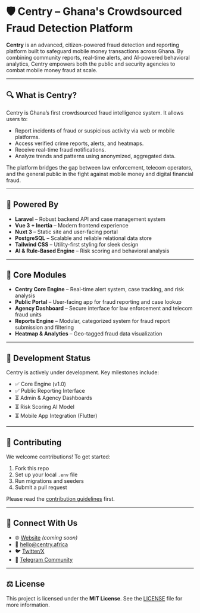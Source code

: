 # 🛡️ Centry – Ghana's Crowdsourced Fraud Detection Platform

**Centry** is an advanced, citizen-powered fraud detection and reporting platform built to safeguard mobile money transactions across Ghana. By combining community reports, real-time alerts, and AI-powered behavioral analytics, Centry empowers both the public and security agencies to combat mobile money fraud at scale.

---

## 🔍 What is Centry?

Centry is Ghana’s first crowdsourced fraud intelligence system. It allows users to:

- Report incidents of fraud or suspicious activity via web or mobile platforms.
- Access verified crime reports, alerts, and heatmaps.
- Receive real-time fraud notifications.
- Analyze trends and patterns using anonymized, aggregated data.

The platform bridges the gap between law enforcement, telecom operators, and the general public in the fight against mobile money and digital financial fraud.

---

## 🧠 Powered By

- **Laravel** – Robust backend API and case management system
- **Vue 3 + Inertia** – Modern frontend experience
- **Nuxt 3** – Static site and user-facing portal
- **PostgreSQL** – Scalable and reliable relational data store
- **Tailwind CSS** – Utility-first styling for sleek design
- **AI & Rule-Based Engine** – Risk scoring and behavioral analysis

---

## 🧩 Core Modules

- **Centry Core Engine** – Real-time alert system, case tracking, and risk analysis
- **Public Portal** – User-facing app for fraud reporting and case lookup
- **Agency Dashboard** – Secure interface for law enforcement and telecom fraud units
- **Reports Engine** – Modular, categorized system for fraud report submission and filtering
- **Heatmap & Analytics** – Geo-tagged fraud data visualization

---

## 🚧 Development Status

Centry is actively under development. Key milestones include:

- ✅ Core Engine (v1.0)
- ✅ Public Reporting Interface
- ⏳ Admin & Agency Dashboards
- ⏳ Risk Scoring AI Model
- ⏳ Mobile App Integration (Flutter)

---

## 📌 Contributing

We welcome contributions! To get started:

1. Fork this repo
2. Set up your local `.env` file
3. Run migrations and seeders
4. Submit a pull request

Please read the [contribution guidelines](CONTRIBUTING.md) first.

---

## 💬 Connect With Us

- 🌐 [Website](https://centry.africa) _(coming soon)_
- 📧 hello@centry.africa
- 🐦 [Twitter/X](https://twitter.com/centry_africa)
- 📱 [Telegram Community](https://t.me/centry_africa)

---

## ⚖️ License

This project is licensed under the **MIT License**. See the [LICENSE](LICENSE) file for more information.
